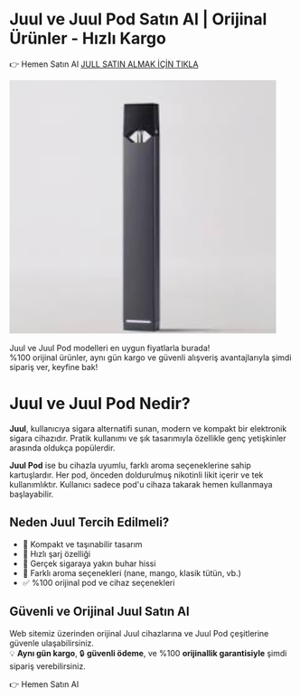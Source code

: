# Juul ve Juul Pod Satın Al | Orijinal Ürünler - Hızlı Kargo

👉 Hemen Satın Al  <a href="http://podsturkiye6.com/" title="juul">JULL SATIN ALMAK İÇİN TIKLA</a>


![Juul Cihazı](./juul.jpg)

Juul ve Juul Pod modelleri en uygun fiyatlarla burada!  
%100 orijinal ürünler, aynı gün kargo ve güvenli alışveriş avantajlarıyla şimdi sipariş ver, keyfine bak!

# Juul ve Juul Pod Nedir?

**Juul**, kullanıcıya sigara alternatifi sunan, modern ve kompakt bir elektronik sigara cihazıdır. Pratik kullanımı ve şık tasarımıyla özellikle genç yetişkinler arasında oldukça popülerdir.

**Juul Pod** ise bu cihazla uyumlu, farklı aroma seçeneklerine sahip kartuşlardır. Her pod, önceden doldurulmuş nikotinli likit içerir ve tek kullanımlıktır. Kullanıcı sadece pod'u cihaza takarak hemen kullanmaya başlayabilir.

## Neden Juul Tercih Edilmeli?

- 🔋 Kompakt ve taşınabilir tasarım  
- 🔁 Hızlı şarj özelliği  
- 💨 Gerçek sigaraya yakın buhar hissi  
- 🌿 Farklı aroma seçenekleri (nane, mango, klasik tütün, vb.)  
- ✅ %100 orijinal pod ve cihaz seçenekleri  

## Güvenli ve Orijinal Juul Satın Al

Web sitemiz üzerinden orijinal Juul cihazlarına ve Juul Pod çeşitlerine güvenle ulaşabilirsiniz.  
💡 **Aynı gün kargo**, 🔒 **güvenli ödeme**, ve %100 **orijinallik garantisiyle** şimdi sipariş verebilirsiniz.

👉 Hemen Satın Al
